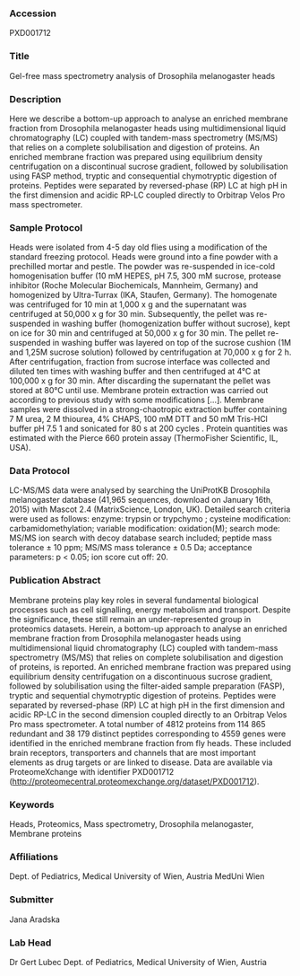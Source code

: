 ### Accession
PXD001712

### Title
Gel-free mass spectrometry analysis of Drosophila melanogaster heads

### Description
Here we describe a bottom-up approach to analyse an enriched membrane fraction from Drosophila melanogaster heads using multidimensional liquid chromatography (LC) coupled with tandem-mass spectrometry (MS/MS) that relies on a complete solubilisation and digestion of proteins. An enriched membrane fraction was prepared using equilibrium density centrifugation on a discontinual sucrose gradient, followed by solubilisation using FASP method, tryptic and consequential chymotryptic digestion of proteins. Peptides were separated by reversed-phase (RP) LC at high pH in the first dimension and acidic RP-LC coupled directly to Orbitrap Velos Pro mass spectrometer.

### Sample Protocol
Heads were isolated from 4-5 day old flies using a modification of the standard freezing protocol. Heads were ground into a fine powder with a prechilled mortar and pestle. The powder was re-suspended in ice-cold homogenisation buffer (10 mM HEPES, pH 7.5, 300 mM sucrose, protease inhibitor (Roche Molecular Biochemicals, Mannheim, Germany) and homogenized by Ultra-Turrax (IKA, Staufen, Germany). The homogenate was centrifuged for 10 min at 1,000 x g and the supernatant was centrifuged at 50,000 x g for 30 min. Subsequently, the pellet was re-suspended in washing buffer (homogenization buffer without sucrose), kept on ice for 30 min and centrifuged at 50,000 x  g for 30 min. The pellet re-suspended in washing buffer was layered on top of the sucrose cushion (1M and 1,25M sucrose solution) followed by centrifugation at 70,000 x g for 2 h. After centrifugation, fraction from sucrose interface was collected and diluted ten times with washing buffer and then centrifuged at 4°C at 100,000  x g for 30 min. After discarding the supernatant the pellet was stored at 80°C until use.  Membrane protein extraction was carried out according to previous study with some modifications […]. Membrane samples were dissolved in a strong-chaotropic extraction buffer containing 7 M urea, 2 M thiourea, 4% CHAPS, 100 mM DTT and 50 mM Tris-HCl buffer pH 7.5 1 and sonicated for 80 s at 200 cycles .  Protein quantities was estimated with the Pierce 660 protein assay (ThermoFisher Scientific, IL, USA).

### Data Protocol
LC-MS/MS data were analysed by searching the UniProtKB Drosophila melanogaster database (41,965 sequences, download on January 16th, 2015) with Mascot 2.4 (MatrixScience, London, UK). Detailed search criteria were used as follows: enzyme: trypsin or trypchymo ; cysteine modification: carbamidomethylation; variable modification: oxidation(M); search mode: MS/MS ion search with decoy database search included; peptide mass tolerance ± 10 ppm; MS/MS mass tolerance ± 0.5 Da; acceptance parameters: p < 0.05; ion score cut off: 20.

### Publication Abstract
Membrane proteins play key roles in several fundamental biological processes such as cell signalling, energy metabolism and transport. Despite the significance, these still remain an under-represented group in proteomics datasets. Herein, a bottom-up approach to analyse an enriched membrane fraction from Drosophila melanogaster heads using multidimensional liquid chromatography (LC) coupled with tandem-mass spectrometry (MS/MS) that relies on complete solubilisation and digestion of proteins, is reported. An enriched membrane fraction was prepared using equilibrium density centrifugation on a discontinuous sucrose gradient, followed by solubilisation using the filter-aided sample preparation (FASP), tryptic and sequential chymotryptic digestion of proteins. Peptides were separated by reversed-phase (RP) LC at high pH in the first dimension and acidic RP-LC in the second dimension coupled directly to an Orbitrap Velos Pro mass spectrometer. A total number of 4812 proteins from 114 865 redundant and 38 179 distinct peptides corresponding to 4559 genes were identified in the enriched membrane fraction from fly heads. These included brain receptors, transporters and channels that are most important elements as drug targets or are linked to disease. Data are available via ProteomeXchange with identifier PXD001712 (http://proteomecentral.proteomexchange.org/dataset/PXD001712).

### Keywords
Heads, Proteomics, Mass spectrometry, Drosophila melanogaster, Membrane proteins

### Affiliations
Dept. of Pediatrics, Medical University of Wien, Austria
MedUni Wien

### Submitter
Jana Aradska

### Lab Head
Dr Gert Lubec
Dept. of Pediatrics, Medical University of Wien, Austria


